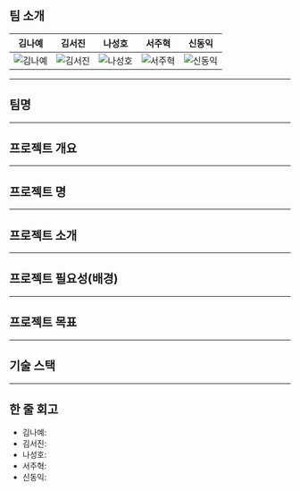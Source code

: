 ## 팀 소개
| **김나예** | **김서진** | **나성호** | **서주혁** | **신동익** |
|:----------:|:----------:|:----------:|:----------:|:----------:|
| ![김나예](https://github.com/user-attachments/assets/2844c125-2962-4f05-9a92-cb7743a52efb) | ![김서진](https://www.google.com/url?sa=i&url=https%3A%2F%2Fkr.pinterest.com%2Fjosungweon%2F%25EC%25A7%25B1%25EA%25B5%25AC%2F&psig=AOvVaw1mQ2gXU65Vkl-zB6w8wQTI&ust=1734421001300000&source=images&cd=vfe&opi=89978449&ved=0CBQQjRxqFwoTCLCju-_jq4oDFQAAAAAdAAAAABAp) | ![나성호](이미지링크3) | ![서주혁](이미지링크4) | ![신동익](이미지링크4) |

---

## 팀명

---

## 프로젝트 개요

---

## 프로젝트 명

---

## 프로젝트 소개

---

## 프로젝트 필요성(배경)

---

## 프로젝트 목표

---

## 기술 스택

---

## 한 줄 회고
- 김나예:
- 김서진:
- 나성호:
- 서주혁:
- 신동익:
